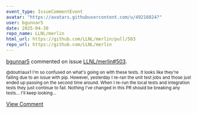 ```yaml
---
event_type: IssueCommentEvent
avatar: "https://avatars.githubusercontent.com/u/49216024?"
user: bgunnar5
date: 2025-04-30
repo_name: LLNL/merlin
html_url: https://github.com/LLNL/merlin/pull/503
repo_url: https://github.com/LLNL/merlin
---
```


<a href='https://github.com/bgunnar5' target='_blank'>bgunnar5</a> commented on issue <a href='https://github.com/LLNL/merlin/pull/503' target='_blank'>LLNL/merlin#503</a>.

<small>@doutriaux1 I'm so confused on what's going on with these tests. It looks like they're failing due to an issue with pip. However, yesterday I re-ran the unit test jobs and those just ended up passing on the second time around. When I re-run the local tests and integration tests they just continue to fail. Nothing I've changed in this PR should be breaking any tests... I'll keep looking...</small>

<a href='https://github.com/LLNL/merlin/pull/503' target='_blank'>View Comment</a>